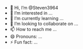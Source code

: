 - 👋 Hi, I’m @Steven3964
- 👀 I’m interested in ...
- 🌱 I’m currently learning ...
- 💞️ I’m looking to collaborate on ...
- 📫 How to reach me ...
- 😄 Pronouns: ...
- ⚡ Fun fact: ...

<!---
Steven3964/Steven3964 is a ✨ special ✨ repository because its `README.md` (this file) appears on your GitHub profile.
You can click the Preview l170557663059ink to take a look at your changes.
--->
